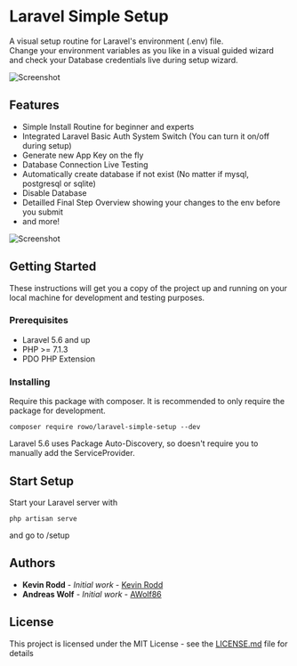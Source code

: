 # Laravel Simple Setup

A visual setup routine for Laravel's environment (.env) file. <br>
Change your environment variables as you like in a visual guided wizard and check your Database credentials live during setup wizard.

![Screenshot](https://user-images.githubusercontent.com/20622736/44989340-d1359780-af8d-11e8-80d5-9c2a8ff230ab.png)


## Features
- Simple Install Routine for beginner and experts
- Integrated Laravel Basic Auth System Switch (You can turn it on/off during setup)
- Generate new App Key on the fly
- Database Connection Live Testing
- Automatically create database if not exist (No matter if mysql, postgresql or sqlite)
- Disable Database
- Detailled Final Step Overview showing your changes to the env before you submit
- and more!

![Screenshot](https://user-images.githubusercontent.com/20622736/44989341-d1359780-af8d-11e8-9b0e-851759296f52.png)


## Getting Started

These instructions will get you a copy of the project up and running on your local machine for development and testing purposes. 
### Prerequisites

- Laravel 5.6 and up
- PHP >= 7.1.3
- PDO PHP Extension


### Installing


Require this package with composer. It is recommended to only require the package for development.

```shell
composer require rowo/laravel-simple-setup --dev
```
Laravel 5.6 uses Package Auto-Discovery, so doesn't require you to manually add the ServiceProvider.


## Start Setup

Start your Laravel server with

```shell
php artisan serve
```

and go to /setup


## Authors

* **Kevin Rodd** - *Initial work* - [Kevin Rodd](https://github.com/kevinrodd)
* **Andreas Wolf** - *Initial work* - [AWolf86](https://github.com/Kappalores)

## License

This project is licensed under the MIT License - see the [LICENSE.md](LICENSE.md) file for details
